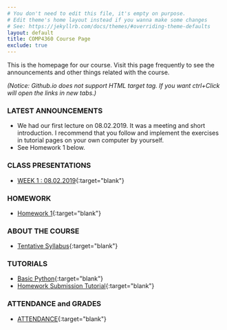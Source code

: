 ```yaml
---
# You don't need to edit this file, it's empty on purpose.
# Edit theme's home layout instead if you wanna make some changes
# See: https://jekyllrb.com/docs/themes/#overriding-theme-defaults
layout: default
title: COMP4360 Course Page
exclude: true
---
```


This is the homepage for our course. Visit this page frequently to see the announcements and other things related with the course.

_(Notice: Github.io does not support HTML target tag. If you want ctrl+Click will open the links in new tabs.)_


### **LATEST ANNOUNCEMENTS**

- We had our first lecture on 08.02.2019. It was a meeting and short introduction. I recommend  that you follow and implement the exercises in tutorial pages on your own computer by yourself.
- See Homework 1 below.


### **CLASS PRESENTATIONS**
- [WEEK 1 : 08.02.2019](https://docs.google.com/presentation/d/15CgUzOMa9H-jxMAjTw6iCbmaI_RXIbR76VgI0VQywTA/edit?usp=sharing){:target="blank"}


### **HOMEWORK**

- [Homework 1](/homeworks/homework-01/){:target="blank"}


### **ABOUT THE COURSE**

- [Tentative Syllabus](syllabus/){:target="blank"}

### **TUTORIALS**

- [Basic Python](/tutorials/basic-python-tutorial/){:target="blank"}
- [Homework Submission Tutorial](/tutorials/homework-submission-tutorial/){:target="blank"}

### **ATTENDANCE and GRADES**

- [ATTENDANCE](https://docs.google.com/spreadsheets/d/e/2PACX-1vQi_SM1nSkfqj26a5iR9_oE8eUeCJTJRT6oMyfgSqM1wKN_MhCEI9A4bnHf4z16rqhzAuu0ReQ8_tE8/pubhtml?gid=1713380079&single=true){:target="blank"}

<!-- 
### **PYTHON SCRIPTS**

 - You can reach the sample python scripts we see in the lectures [here](https://github.com/comp4360/comp4360.github.io/tree/master/scripts){:target="blank"}.


### **CLASSWORKS (QUESTIONS SOLVED ON THE BOARD)**

Classworks are the questions we solve in the class, on the board. They will cumulatively be listed here.
-->
